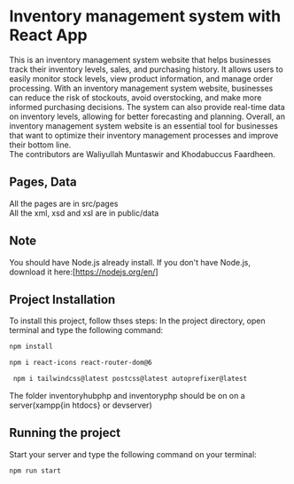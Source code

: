  # Inventory management system with React App

This is an inventory management system website that helps businesses track their inventory levels, sales, and purchasing history. It allows users to easily monitor stock levels, view product information, and manage order processing. With an inventory management system website, businesses can reduce the risk of stockouts, avoid overstocking, and make more informed purchasing decisions. The system can also provide real-time data on inventory levels, allowing for better forecasting and planning. Overall, an inventory management system website is an essential tool for businesses that want to optimize their inventory management processes and improve their bottom line. <br />
The contributors are Waliyullah Muntaswir and Khodabuccus Faardheen.
## Pages, Data
All the pages are in src/pages<br />
All the xml, xsd and xsl are in public/data<br />

## Note 
You should have Node.js already install. If you don't have Node.js, download it here:[https://nodejs.org/en/]

## Project Installation
To install this project, follow thses steps:
In the project directory, open terminal and type the following command:
```bash 
npm install 
```
```bash 
npm i react-icons react-router-dom@6 
```
```bash
 npm i tailwindcss@latest postcss@latest autoprefixer@latest 
 ```

The folder inventoryhubphp and inventoryphp should be on on a server(xampp{in htdocs} or devserver)

## Running the project
Start your server and type the following command on your terminal:
```bash 
npm run start 
```


